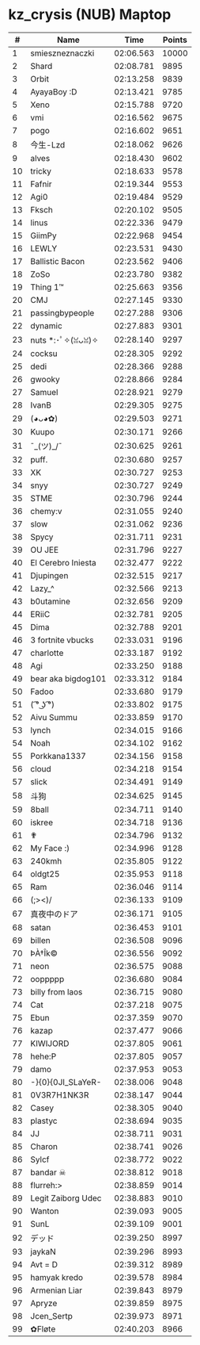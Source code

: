 # kz_crysis (NUB) Maptop

|  # | Name | Time | Points |
|-------------- | -------------- | -------------- | -------------- | 
| 1 | smieszneznaczki | 02:06.563 | 10000 | 
| 2 | Shard | 02:08.781 | 9895 | 
| 3 | Orbit | 02:13.258 | 9839 | 
| 4 | AyayaBoy :D | 02:13.421 | 9785 | 
| 5 | Xeno | 02:15.788 | 9720 | 
| 6 | vmi | 02:16.562 | 9675 | 
| 7 | pogo | 02:16.602 | 9651 | 
| 8 | 今生-Lzd | 02:18.062 | 9626 | 
| 9 | alves | 02:18.430 | 9602 | 
| 10 | tricky | 02:18.633 | 9578 | 
| 11 | Fafnir | 02:19.344 | 9553 | 
| 12 | Agi0 | 02:19.484 | 9529 | 
| 13 | Fksch | 02:20.102 | 9505 | 
| 14 | linus | 02:22.336 | 9479 | 
| 15 | GiimPy | 02:22.968 | 9454 | 
| 16 | LEWLY | 02:23.531 | 9430 | 
| 17 | Ballistic Bacon | 02:23.562 | 9406 | 
| 18 | ZoSo | 02:23.780 | 9382 | 
| 19 | Thing 1™ | 02:25.663 | 9356 | 
| 20 | CMJ | 02:27.145 | 9330 | 
| 21 | passingbypeople | 02:27.288 | 9306 | 
| 22 | dynamic | 02:27.883 | 9301 | 
| 23 | nuts *:･ﾟ✧(ꈍᴗꈍ)✧ | 02:28.140 | 9297 | 
| 24 | cocksu | 02:28.305 | 9292 | 
| 25 | dedi | 02:28.366 | 9288 | 
| 26 | gwooky | 02:28.866 | 9284 | 
| 27 | Samuel | 02:28.921 | 9279 | 
| 28 | IvanB | 02:29.305 | 9275 | 
| 29 | (◕ᴗ◕✿) | 02:29.503 | 9271 | 
| 30 | Kuupo | 02:30.171 | 9266 | 
| 31 | ¯\_(ツ)_/¯ | 02:30.625 | 9261 | 
| 32 | puff. | 02:30.680 | 9257 | 
| 33 | XK | 02:30.727 | 9253 | 
| 34 | snyy | 02:30.727 | 9249 | 
| 35 | STME | 02:30.796 | 9244 | 
| 36 | chemy:v | 02:31.055 | 9240 | 
| 37 | slow | 02:31.062 | 9236 | 
| 38 | Spycy | 02:31.711 | 9231 | 
| 39 | OU JEE | 02:31.796 | 9227 | 
| 40 | El Cerebro Iniesta | 02:32.477 | 9222 | 
| 41 | Djupingen | 02:32.515 | 9217 | 
| 42 | Lazy_^ | 02:32.566 | 9213 | 
| 43 | b0utamine | 02:32.656 | 9209 | 
| 44 | ERiiC | 02:32.781 | 9205 | 
| 45 | Dima | 02:32.788 | 9201 | 
| 46 | 3 fortnite vbucks | 02:33.031 | 9196 | 
| 47 | charlotte | 02:33.187 | 9192 | 
| 48 | Agi | 02:33.250 | 9188 | 
| 49 | bear aka bigdog101 | 02:33.312 | 9184 | 
| 50 | Fadoo | 02:33.680 | 9179 | 
| 51 | ( ͡° ͜ʖ ͡°) | 02:33.802 | 9175 | 
| 52 | Aivu Summu | 02:33.859 | 9170 | 
| 53 | lynch | 02:34.015 | 9166 | 
| 54 | Noah | 02:34.102 | 9162 | 
| 55 | Porkkana1337 | 02:34.156 | 9158 | 
| 56 | cloud | 02:34.218 | 9154 | 
| 57 | slick | 02:34.491 | 9149 | 
| 58 | 斗狗 | 02:34.625 | 9145 | 
| 59 | 8ball | 02:34.711 | 9140 | 
| 60 | iskree | 02:34.718 | 9136 | 
| 61 | ✟ | 02:34.796 | 9132 | 
| 62 | My Face :) | 02:34.996 | 9128 | 
| 63 | 240kmh | 02:35.805 | 9122 | 
| 64 | oldgt25 | 02:35.953 | 9118 | 
| 65 | Ram | 02:36.046 | 9114 | 
| 66 | (;><)/ | 02:36.133 | 9109 | 
| 67 | 真夜中のドア | 02:36.171 | 9105 | 
| 68 | satan | 02:36.453 | 9101 | 
| 69 | billen | 02:36.508 | 9096 | 
| 70 | ÞÀ†Îk© | 02:36.556 | 9092 | 
| 71 | neon | 02:36.575 | 9088 | 
| 72 | ooppppp | 02:36.680 | 9084 | 
| 73 | billy from laos | 02:36.715 | 9080 | 
| 74 | Cat | 02:37.218 | 9075 | 
| 75 | Ebun | 02:37.359 | 9070 | 
| 76 | kazap | 02:37.477 | 9066 | 
| 77 | KIWIJORD | 02:37.805 | 9061 | 
| 78 | hehe:P | 02:37.805 | 9057 | 
| 79 | damo | 02:37.953 | 9053 | 
| 80 | -}{0}{0JI_SLaYeR- | 02:38.006 | 9048 | 
| 81 | 0V3R7H1NK3R | 02:38.147 | 9044 | 
| 82 | Casey | 02:38.305 | 9040 | 
| 83 | plastyc | 02:38.694 | 9035 | 
| 84 | JJ | 02:38.711 | 9031 | 
| 85 | Charon | 02:38.741 | 9026 | 
| 86 | Sylcf | 02:38.772 | 9022 | 
| 87 | bandar ☠ | 02:38.812 | 9018 | 
| 88 | flurreh:> | 02:38.859 | 9014 | 
| 89 | Legit Zaiborg Udec | 02:38.883 | 9010 | 
| 90 | Wanton | 02:39.093 | 9005 | 
| 91 | SunL | 02:39.109 | 9001 | 
| 92 | デッド | 02:39.250 | 8997 | 
| 93 | jaykaN | 02:39.296 | 8993 | 
| 94 | Avt = D | 02:39.312 | 8989 | 
| 95 | hamyak kredo | 02:39.578 | 8984 | 
| 96 | Armenian Liar | 02:39.843 | 8979 | 
| 97 | Apryze | 02:39.859 | 8975 | 
| 98 | Jcen_Sertp | 02:39.973 | 8971 | 
| 99 | ✿Fløte | 02:40.203 | 8966 | 

